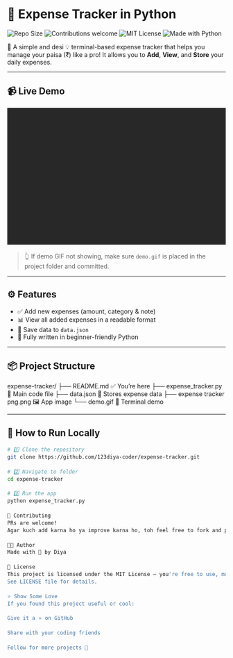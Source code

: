 # 💸 Expense Tracker in Python

![Repo Size](https://img.shields.io/github/repo-size/123diya-coder/expense-tracker)
![Contributions welcome](https://img.shields.io/badge/contributions-welcome-brightgreen)
![MIT License](https://img.shields.io/github/license/123diya-coder/expense-tracker)
![Made with Python](https://img.shields.io/badge/Made%20with-Python-blue)

🎯 A simple and desi 💡 terminal-based expense tracker that helps you manage your paisa (₹) like a pro! It allows you to **Add**, **View**, and **Store** your daily expenses.

---

## 📹 Live Demo

![Expense Tracker Demo](demo.gif)

> 👆 If demo GIF not showing, make sure `demo.gif` is placed in the project folder and committed.

---

## ⚙️ Features

- ✅ Add new expenses (amount, category & note)
- 📊 View all added expenses in a readable format
- 💾 Save data to `data.json`
- 🐍 Fully written in beginner-friendly Python

---

## 📦 Project Structure
expense-tracker/
├── README.md ✅ You’re here
├── expense_tracker.py 🧠 Main code file
├── data.json 💾 Stores expense data
├── expense tracker png.png 🖼️ App image
└── demo.gif 🎥 Terminal demo


---

## 🚀 How to Run Locally

```bash
# 1️⃣ Clone the repository
git clone https://github.com/123diya-coder/expense-tracker.git

# 2️⃣ Navigate to folder
cd expense-tracker

# 3️⃣ Run the app
python expense_tracker.py

🤝 Contributing
PRs are welcome!
Agar kuch add karna ho ya improve karna ho, toh feel free to fork and pull request bhejo 🚀

👩‍💻 Author
Made with 💖 by Diya

📄 License
This project is licensed under the MIT License – you're free to use, modify, and share!
See LICENSE file for details.

⭐ Show Some Love
If you found this project useful or cool:

Give it a ⭐ on GitHub

Share with your coding friends

Follow for more projects 💫


